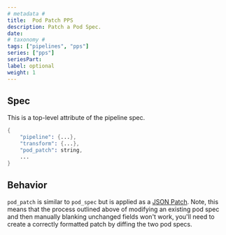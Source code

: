 ```yaml
---
# metadata # 
title:  Pod Patch PPS
description: Patch a Pod Spec.
date: 
# taxonomy #
tags: ["pipelines", "pps"]
series: ["pps"]
seriesPart:
label: optional
weight: 1
---
```


## Spec 
This is a top-level attribute of the pipeline spec. 

```s
{
    "pipeline": {...},
    "transform": {...},
    "pod_patch": string,
    ...
}

```

## Behavior 

`pod_patch` is similar to `pod_spec` but is applied as a [JSON
Patch](https://tools.ietf.org/html/rfc6902). Note, this means that the
process outlined above of modifying an existing pod spec and then manually
blanking unchanged fields won't work, you'll need to create a correctly
formatted patch by diffing the two pod specs.

